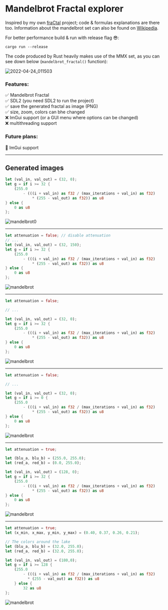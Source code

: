 # Mandelbrot Fractal explorer

Inspired by my own [fraCtal](https://github.com/DispatchCode/fraCtal) project; code & formulas explanations are there too.
Information about the mandelbrot set can also be found on [Wikipedia](https://en.wikipedia.org/wiki/Mandelbrot_set).

For better performance build & run with release flag 😎:

```
cargo run --release
```
The code produced by Rust heavily makes use of the MMX set, as you can see down below (`mandelbrot_fractal()` function):

![2022-04-24_011503](https://user-images.githubusercontent.com/4256708/164949367-02cce677-968e-4012-b3b0-ad4f4360bd83.png)

### Features:
✅ Mandelbrot Fractal <br>
✅ SDL2 (you need SDL2 to run the project) <br>
✅ save the generated fractal as image (PNG) <br>
✅ size, zoom, colors can bhe changed <br>
❌ ImGui support (or a GUI menu where options can be changed) <br>
❌ multithreading support

### Future plans:
🎯 ImGui support <br>

---
## Generated images

```Rust
let (val_in, val_out) = (32, 0);
let g = if i >= 32 {
    (255.0
        - (((i + val_in) as f32 / (max_iterations + val_in) as f32)
            * (255 - val_out) as f32)) as u8
} else {
    0 as u8
};
```

![mandelbrot0](https://user-images.githubusercontent.com/4256708/164943526-16890613-b342-43c4-9453-102be268403b.png)

---

```Rust
let attenuation = false; // disable attenuation
// ...
let (val_in, val_out) = (32, 150);
let g = if i >= 32 {
    (255.0
        - (((i + val_in) as f32 / (max_iterations + val_in) as f32)
            * (255 - val_out) as f32)) as u8
} else {
    0 as u8
};
```
![mandelbrot](https://user-images.githubusercontent.com/4256708/164946372-5da42f27-840b-4196-8d3f-8d4e501fcd8c.png)

---

```Rust
let attenuation = false;

// ...

let (val_in, val_out) = (32, 0);
let g = if i >= 32 {
    (255.0
        - (((i + val_in) as f32 / (max_iterations + val_in) as f32)
            * (255 - val_out) as f32)) as u8
} else {
    0 as u8
};
```
![mandelbrot](https://user-images.githubusercontent.com/4256708/164946435-5a032e9c-258c-49fe-9269-cf138484aeec.png)

---

```Rust
let attenuation = false;

// ...

let (val_in, val_out) = (32, 0);
let g = if i >= 0 {
    (255.0
        - (((i + val_in) as f32 / (max_iterations + val_in) as f32)
            * (255 - val_out) as f32)) as u8
} else {
    0 as u8
};
```

![mandelbrot](https://user-images.githubusercontent.com/4256708/164946477-f2c95510-e42e-4755-8caa-b10c4554b613.png)

---
```Rust
let attenuation = true;

let (blu_a, blu_b) = (255.0, 255.0);
let (red_a, red_b) = (0.0, 255.0);

let (val_in, val_out) = (128, 0);
let g = if i >= 32 {
    (255.0
        - (((i + val_in) as f32 / (max_iterations + val_in) as f32)
            * (255 - val_out) as f32)) as u8
} else {
    0 as u8
};
```

![mandelbrot](https://user-images.githubusercontent.com/4256708/164946619-e0fe9141-23ee-4b8c-bf0c-7d3e85248396.png)

---
```Rust
let attenuation = true;
let (x_min, x_max, y_min, y_max) = (0.40, 0.37, 0.26, 0.21);

// The colors around the lake
let (blu_a, blu_b) = (32.0, 255.0);
let (red_a, red_b) = (32.0, 255.0);

let (val_in, val_out) = (180,0);
let g = if i >= 128 {
    (255.0
        - (((i + val_in) as f32 / (max_iterations + val_in) as f32)
          * (255 - val_out) as f32)) as u8
    } else {
        32 as u8
};
```

![mandelbrot](https://user-images.githubusercontent.com/4256708/164948369-3117a0e7-f6c3-4789-8064-c29917ec3b3c.png)